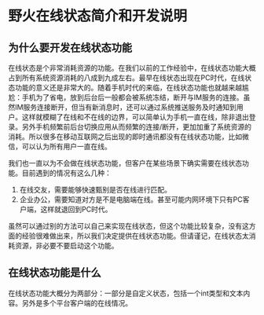 # 野火在线状态简介和开发说明
## 为什么要开发在线状态功能
在线状态是个非常消耗资源的功能。在我们以前的工作经验中，在线状态功能大概占到所有系统资源消耗的八成到九成左右。最早在线状态出现在PC时代，在线状态功能的意义还是非常大的。随着手机时代的来临，在线状态功能也就越来越尴尬：手机为了省电，放到后台后一般都会被系统冻结，断开与IM服务的连接。虽然IM服务连接断开，但当有新消息时，还可以通过系统推送服务及时通知到用户。这样就模糊了在线和不在线的边界，可以简单认为手机一直在线，除非退出登录。另外手机频繁前后台切换应用从而频繁的连接/断开，更加加重了系统资源的消耗。所以很多在移动互联网之后出现的即时通讯都没有在线状态功能，比如微信，可以认为所有用户一直在线。

我们也一直以为不会做在线状态功能，但客户在某些场景下确实需要在线状态功能。目前遇到的情况有这么几种：
1. 在线交友，需要能够快速甄别是否在线进行匹配。
2. 企业办公，需要知道对方是不是电脑端在线。甚至可能内网环境下只有PC客户端，这样就退回到PC时代。

虽然可以通过别的方法可以自己来实现在线状态，但这个功能比较复杂，没有这方面的经验很难做出来，所以我们决定提供在线状态功能。但请谨记，在线状态太消耗资源，非必要不要启动这个功能。

## 在线状态功能是什么
在线状态功能大概分为两部分：一部分是自定义状态，包括一个int类型和文本内容。另外是多个平台客户端的在线情况。
